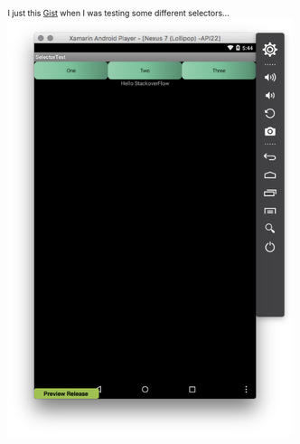 I just this [Gist](https://gist.github.com/granoeste/3291697) when I was testing some different selectors...
![](Screenshots/Selector.png)
